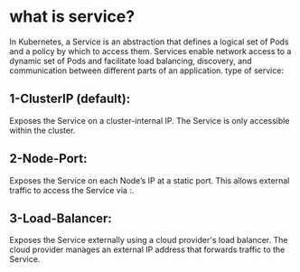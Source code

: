 # what is service?
In Kubernetes, a Service is an abstraction that defines a logical set of Pods and a policy by which to access them. Services enable network access to a dynamic set of Pods and facilitate load balancing, discovery, and communication between different parts of an application.
type of service:

 ## 1-ClusterIP (default):

Exposes the Service on a cluster-internal IP. The Service is only accessible within the cluster.

## 2-Node-Port:

Exposes the Service on each Node’s IP at a static port. This allows external traffic to access the Service via <Node-IP>:<Node-Port>.

## 3-Load-Balancer:

Exposes the Service externally using a cloud provider's load balancer. The cloud provider manages an external IP address that forwards traffic to the Service.

